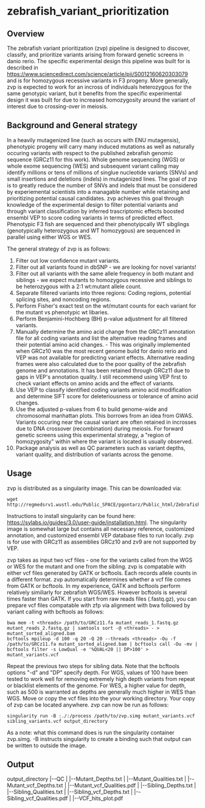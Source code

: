 # zebrafish_variant_prioritization

## Overview

The zebrafish variant prioritization (zvp) pipeline is designed to discover, classify, and prioritize variants arising from forward genetic screens in danio rerio. The specific experimental design this pipeline was built for is described in https://www.sciencedirect.com/science/article/pii/S0012160620303079 and is for homozygous recessive variants in F3 progeny. More generally, zvp is expected to work for an incross of individuals heterozygous for the same genotypic variant, but it benefits from the specific experimental design it was built for due to increased homozygosity around the variant of interest due to crossing-over in meiosis.

## Background and General strategy

In a heavily mutagenized line (such as occurs with ENU mutagensis), phenotypic progeny will carry many induced mutations as well as naturally occuring variants with respect to the published zebrafish genomic sequence (GRCz11 for this work). Whole genome sequencing (WGS) or whole exome sequencing (WES) and subsequent variant calling may identify millions or tens of millions of singlue nucleotide variants (SNVs) and small insertions and deletions (indels) in mutagenized lines. The goal of zvp is to greatly reduce the number of SNVs and indels that must be considered by experiemental scientists into a managable number while retaining and prioritizing potential causal candidates. zvp achieves this goal through knowledge of the experimental design to filter potential variants and through variant classification by inferred trascriptomic effects boosted ensembl VEP to score coding variants in terms of predicted effect. Phenotypic F3 fish are sequenced and their phenotyipcally WT sibglings (genotypically heterozygous and WT homozygous) are sequenced in parallel using either WGS or WES.

The general strategy of zvp is as follows:
1) Filter out low confidence mutant variants.
2) Filter out all variants found in dbSNP - we are looking for novel variants!
3) Filter out all variants with the same allele frequency in both mutant and siblings - we expect mutants to homozygous recessive and siblings to be heterozygous with a 2:1 wt:mutant allele count.
4) Separate filtered variants into three regions: Coding regions, potential splicing sites, and noncoding regions.
5) Perform Fisher's exact test on the wt/mutant counts for each variant for the mutant vs phenotypic wt libaries.
6) Perform Benjamini-Hochberg (BH) p-value adjustment for all filtered variants.
7) Manually determine the amino acid change from the GRCz11 annotation file for all coding variants and list the alternative reading frames and their potential amino acid changes. - This was originally implemented when GRCz10 was the most recent genome build for danio rerio and VEP was not available for predicting variant effects. Alternative reading frames were also calculated due to the poor quality of the zebrafish genome and annotations. It has been retained through GRCz11 due to gaps in VEP's annotation quality. I still recommend using VEP first to check variant effects on amino acids and the effect of variants.
8) Use VEP to classify identified coding variants amino acid modification and determine SIFT score for deleteriousness or tolerance of amino acid changes.
9) Use the adjusted p-values from 6 to build genome-wide and chromosomal manhattan plots. This borrows from an idea from GWAS.  Variants occuring near the causal variant are often retained in incrosses due to DNA crossover (recombination) during meiosis.  For forward genetic screens using this experimental strategy, a "region of homozygosity" within where the variant is located is usually observed.
10) Package analysis as well as QC parameters such as variant depths, variant quality, and distribution of variants across the genome.

## Usage

zvp is distributed as a singularity image. This can be downloaded via:
```
wget http://regmedsrv1.wustl.edu/Public_SPACE/pgontarz/Public_html/Zebrafish_variant_calling_and_prioritization/zvp.simg
```
Instructions to install singularity can be found here: https://sylabs.io/guides/3.0/user-guide/installation.html.  The singularity image is somewhat large but contains all necessary reference, customized annotation, and customized ensembl VEP database files to run locally. zvp is for use with GRCz11 as assemblies GRCz10 and zv9 are not supported by VEP.

zvp takes as input two vcf files - one for the variants called from the WGS or WES for the mutant and one from the sibling. zvp is compatable with either vcf files generated by GATK or bcftools. Each records allele counts in a different format. zvp automatically determines whether a vcf file comes from GATK or bcftools. In my experience, GATK and bcftools perform relatively similiarly for zebrafish WGS/WES. However bcftools is several times faster than GATK. If you start from raw reads files (.fastq.gz), you can prepare vcf files compatable with zfp via alignment with bwa followed by variant calling with bcftools as follows:
```
bwa mem -t <threads> /path/to/GRCz11.fa mutant_reads_1.fastq.gz mutant_reads_2.fastq.gz | samtools sort -@ <threads> - > mutant_sorted_aligned.bam
bcftools mpileup -d 100 -q 20 -Q 20 --threads <threads> -Ou -f /path/to/GRCz11.fa mutant_sorted_aligned.bam | bcftools call -Ou -mv | bcftools filter -s LowQual -e '%QUAL<20 || DP>100' > mutant_variants.vcf
```
Repeat the previous two steps for sibling data. Note that the bcftools options "-d" and "DP" specify depth.  For WGS, values of 100 have been tested to work well for removing extremely high depth variants from repeat or blacklist elements of the genome.  For WES, a higher value for depth, such as 500 is warranted as depths are generally much higher in WES than WGS.
Move or copy the vcf files into the your working directory. Your copy of zvp can be located anywhere. zvp can now be run as follows:
```
singularity run -B :./:/process /path/to/zvp.simg mutant_variants.vcf sibling_variants.vcf output_directory
```
As a note: what this command does is run the singularity container zvp.simg. -B instructs singularity to create a binding such that output can be written to outside the image.

## Output

output_directory
|--QC
|  |--Mutant_Depths.txt
|  |--Mutant_Qualities.txt
|  |--Mutant_vcf_Depths.txt
|  |--Mutant_vcf_Qualities.pdf
|  |--Sibling_Depths.txt
|  |--Sibling_Qualities.txt
|  |--Sibling_vcf_Depths.txt
|  |--Sibling_vcf_Qualities.pdf
|  |--VCF_hits_plot.pdf

